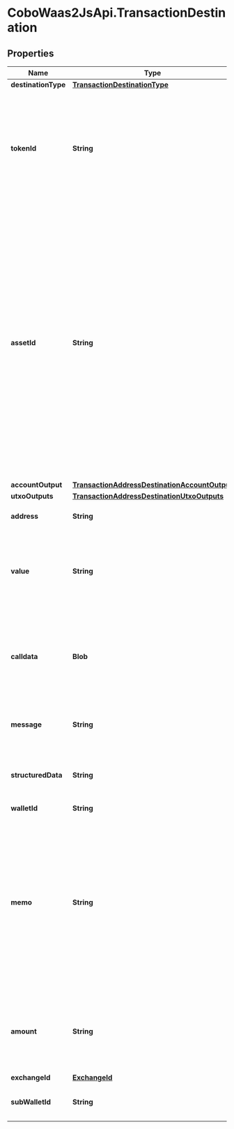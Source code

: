 # CoboWaas2JsApi.TransactionDestination

## Properties

Name | Type | Description | Notes
------------ | ------------- | ------------- | -------------
**destinationType** | [**TransactionDestinationType**](TransactionDestinationType.md) |  | 
**tokenId** | **String** | The token ID, which is the unique identifier of a token. You can retrieve the IDs of all the tokens you can use by calling [List organization enabled tokens](/v2/api-references/wallets/list-organization-enabled-tokens). | 
**assetId** | **String** | (This concept applies to Exchange Wallets only) The asset ID. An asset is a digital representation of a valuable resource on a blockchain network. Exchange Wallets group your holdings by asset, even if the same asset exists on different blockchains. For example, if your Exchange Wallet has 1 USDT on Ethereum and 1 USDT on TRON, then your asset balance is 2 USDT. | 
**accountOutput** | [**TransactionAddressDestinationAccountOutput**](TransactionAddressDestinationAccountOutput.md) |  | [optional] 
**utxoOutputs** | [**TransactionAddressDestinationUtxoOutputs**](TransactionAddressDestinationUtxoOutputs.md) |  | [optional] 
**address** | **String** | The destination address. | 
**value** | **String** | The quantity of the token in the transaction. For example, if you trade 1.5 ETH, then the value is &#x60;1.5&#x60;.  | 
**calldata** | **Blob** | The data that is used to invoke a specific function or method within the specified contract at the destination address.  | 
**message** | **String** | The raw data to be signed that are encoded in Base64. | [optional] 
**structuredData** | **String** | The structured data to be signed that are encoded in JSON. | [optional] 
**walletId** | **String** | The wallet ID. | 
**memo** | **String** | The memo that identifies a transaction in order to credit the correct account. For transfers out of Cobo Portal, it is highly recommended to include a memo for the chains such as XRP, EOS, XLM, IOST, BNB_BNB, ATOM, LUNA, and TON. | [optional] 
**amount** | **String** | The quantity of the token in the transaction. For example, if you trade 1.5 ETH, then the value is &#x60;1.5&#x60;.  | 
**exchangeId** | [**ExchangeId**](ExchangeId.md) |  | 
**subWalletId** | **String** | The exchange trading account or the sub-wallet ID. | [optional] 


